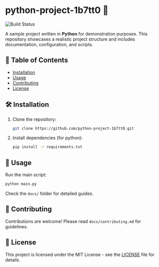 # python-project-1b7tt0 🚀

![Build Status](https://img.shields.io/badge/build-passing-brightgreen)

A sample project written in **Python** for demonstration purposes. This repository showcases a realistic project structure and includes documentation, configuration, and scripts.

## 📖 Table of Contents
- [Installation](#installation)
- [Usage](#usage)
- [Contributing](#contributing)
- [License](#license)

## 🛠 Installation
1. Clone the repository:
   ```bash
   git clone https://github.com/python-project-1b7tt0.git
   ```
2. Install dependencies (for python):
   ```bash
   pip install -r requirements.txt
   ```

## 🚀 Usage
Run the main script:
```bash
python main.py
```

Check the `docs/` folder for detailed guides.

## 🤝 Contributing
Contributions are welcome! Please read `docs/contributing.md` for guidelines.

## 📜 License
This project is licensed under the MIT License - see the [LICENSE](LICENSE) file for details.
